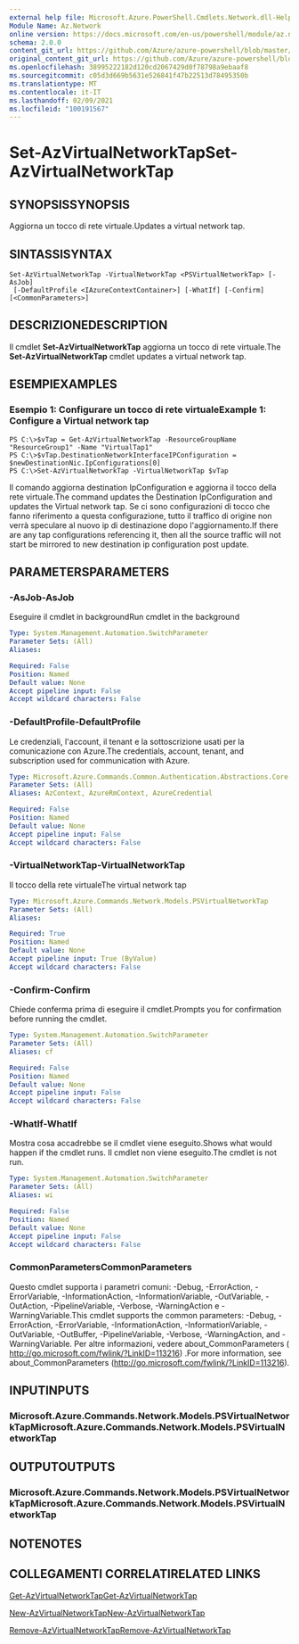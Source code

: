 ```yaml
---
external help file: Microsoft.Azure.PowerShell.Cmdlets.Network.dll-Help.xml
Module Name: Az.Network
online version: https://docs.microsoft.com/en-us/powershell/module/az.network/set-azvirtualnetworktap
schema: 2.0.0
content_git_url: https://github.com/Azure/azure-powershell/blob/master/src/Network/Network/help/Set-AzVirtualNetworkTap.md
original_content_git_url: https://github.com/Azure/azure-powershell/blob/master/src/Network/Network/help/Set-AzVirtualNetworkTap.md
ms.openlocfilehash: 38995222182d120cd2067429d0f78798a9ebaaf8
ms.sourcegitcommit: c05d3d669b5631e526841f47b22513d78495350b
ms.translationtype: MT
ms.contentlocale: it-IT
ms.lasthandoff: 02/09/2021
ms.locfileid: "100191567"
---
```

# <span data-ttu-id="e84b0-101">Set-AzVirtualNetworkTap</span><span class="sxs-lookup"><span data-stu-id="e84b0-101">Set-AzVirtualNetworkTap</span></span>

## <span data-ttu-id="e84b0-102">SYNOPSIS</span><span class="sxs-lookup"><span data-stu-id="e84b0-102">SYNOPSIS</span></span>
<span data-ttu-id="e84b0-103">Aggiorna un tocco di rete virtuale.</span><span class="sxs-lookup"><span data-stu-id="e84b0-103">Updates a virtual network tap.</span></span>

## <span data-ttu-id="e84b0-104">SINTASSI</span><span class="sxs-lookup"><span data-stu-id="e84b0-104">SYNTAX</span></span>

```
Set-AzVirtualNetworkTap -VirtualNetworkTap <PSVirtualNetworkTap> [-AsJob]
 [-DefaultProfile <IAzureContextContainer>] [-WhatIf] [-Confirm] [<CommonParameters>]
```

## <span data-ttu-id="e84b0-105">DESCRIZIONE</span><span class="sxs-lookup"><span data-stu-id="e84b0-105">DESCRIPTION</span></span>
<span data-ttu-id="e84b0-106">Il cmdlet **Set-AzVirtualNetworkTap** aggiorna un tocco di rete virtuale.</span><span class="sxs-lookup"><span data-stu-id="e84b0-106">The **Set-AzVirtualNetworkTap** cmdlet updates a virtual network tap.</span></span>

## <span data-ttu-id="e84b0-107">ESEMPI</span><span class="sxs-lookup"><span data-stu-id="e84b0-107">EXAMPLES</span></span>

### <span data-ttu-id="e84b0-108">Esempio 1: Configurare un tocco di rete virtuale</span><span class="sxs-lookup"><span data-stu-id="e84b0-108">Example 1: Configure a Virtual network tap</span></span>
```
PS C:\>$vTap = Get-AzVirtualNetworkTap -ResourceGroupName "ResourceGroup1" -Name "VirtualTap1"
PS C:\>$vTap.DestinationNetworkInterfaceIPConfiguration = $newDestinationNic.IpConfigurations[0]
PS C:\>Set-AzVirtualNetworkTap -VirtualNetworkTap $vTap
```

<span data-ttu-id="e84b0-109">Il comando aggiorna destination IpConfiguration e aggiorna il tocco della rete virtuale.</span><span class="sxs-lookup"><span data-stu-id="e84b0-109">The command updates the Destination IpConfiguration and updates the Virtual network tap.</span></span>
<span data-ttu-id="e84b0-110">Se ci sono configurazioni di tocco che fanno riferimento a questa configurazione, tutto il traffico di origine non verrà speculare al nuovo ip di destinazione dopo l'aggiornamento.</span><span class="sxs-lookup"><span data-stu-id="e84b0-110">If there are any tap configurations referencing it, then all the source traffic will not start be mirrored to new destination ip configuration post update.</span></span>

## <span data-ttu-id="e84b0-111">PARAMETERS</span><span class="sxs-lookup"><span data-stu-id="e84b0-111">PARAMETERS</span></span>

### <span data-ttu-id="e84b0-112">-AsJob</span><span class="sxs-lookup"><span data-stu-id="e84b0-112">-AsJob</span></span>
<span data-ttu-id="e84b0-113">Eseguire il cmdlet in background</span><span class="sxs-lookup"><span data-stu-id="e84b0-113">Run cmdlet in the background</span></span>

```yaml
Type: System.Management.Automation.SwitchParameter
Parameter Sets: (All)
Aliases:

Required: False
Position: Named
Default value: None
Accept pipeline input: False
Accept wildcard characters: False
```

### <span data-ttu-id="e84b0-114">-DefaultProfile</span><span class="sxs-lookup"><span data-stu-id="e84b0-114">-DefaultProfile</span></span>
<span data-ttu-id="e84b0-115">Le credenziali, l'account, il tenant e la sottoscrizione usati per la comunicazione con Azure.</span><span class="sxs-lookup"><span data-stu-id="e84b0-115">The credentials, account, tenant, and subscription used for communication with Azure.</span></span>

```yaml
Type: Microsoft.Azure.Commands.Common.Authentication.Abstractions.Core.IAzureContextContainer
Parameter Sets: (All)
Aliases: AzContext, AzureRmContext, AzureCredential

Required: False
Position: Named
Default value: None
Accept pipeline input: False
Accept wildcard characters: False
```

### <span data-ttu-id="e84b0-116">-VirtualNetworkTap</span><span class="sxs-lookup"><span data-stu-id="e84b0-116">-VirtualNetworkTap</span></span>
<span data-ttu-id="e84b0-117">Il tocco della rete virtuale</span><span class="sxs-lookup"><span data-stu-id="e84b0-117">The virtual network tap</span></span>

```yaml
Type: Microsoft.Azure.Commands.Network.Models.PSVirtualNetworkTap
Parameter Sets: (All)
Aliases:

Required: True
Position: Named
Default value: None
Accept pipeline input: True (ByValue)
Accept wildcard characters: False
```

### <span data-ttu-id="e84b0-118">-Confirm</span><span class="sxs-lookup"><span data-stu-id="e84b0-118">-Confirm</span></span>
<span data-ttu-id="e84b0-119">Chiede conferma prima di eseguire il cmdlet.</span><span class="sxs-lookup"><span data-stu-id="e84b0-119">Prompts you for confirmation before running the cmdlet.</span></span>

```yaml
Type: System.Management.Automation.SwitchParameter
Parameter Sets: (All)
Aliases: cf

Required: False
Position: Named
Default value: None
Accept pipeline input: False
Accept wildcard characters: False
```

### <span data-ttu-id="e84b0-120">-WhatIf</span><span class="sxs-lookup"><span data-stu-id="e84b0-120">-WhatIf</span></span>
<span data-ttu-id="e84b0-121">Mostra cosa accadrebbe se il cmdlet viene eseguito.</span><span class="sxs-lookup"><span data-stu-id="e84b0-121">Shows what would happen if the cmdlet runs.</span></span>
<span data-ttu-id="e84b0-122">Il cmdlet non viene eseguito.</span><span class="sxs-lookup"><span data-stu-id="e84b0-122">The cmdlet is not run.</span></span>

```yaml
Type: System.Management.Automation.SwitchParameter
Parameter Sets: (All)
Aliases: wi

Required: False
Position: Named
Default value: None
Accept pipeline input: False
Accept wildcard characters: False
```

### <span data-ttu-id="e84b0-123">CommonParameters</span><span class="sxs-lookup"><span data-stu-id="e84b0-123">CommonParameters</span></span>
<span data-ttu-id="e84b0-124">Questo cmdlet supporta i parametri comuni: -Debug, -ErrorAction, -ErrorVariable, -InformationAction, -InformationVariable, -OutVariable, -OutAction, -PipelineVariable, -Verbose, -WarningAction e -WarningVariable.</span><span class="sxs-lookup"><span data-stu-id="e84b0-124">This cmdlet supports the common parameters: -Debug, -ErrorAction, -ErrorVariable, -InformationAction, -InformationVariable, -OutVariable, -OutBuffer, -PipelineVariable, -Verbose, -WarningAction, and -WarningVariable.</span></span> <span data-ttu-id="e84b0-125">Per altre informazioni, vedere about_CommonParameters ( http://go.microsoft.com/fwlink/?LinkID=113216) .</span><span class="sxs-lookup"><span data-stu-id="e84b0-125">For more information, see about_CommonParameters (http://go.microsoft.com/fwlink/?LinkID=113216).</span></span>

## <span data-ttu-id="e84b0-126">INPUT</span><span class="sxs-lookup"><span data-stu-id="e84b0-126">INPUTS</span></span>

### <span data-ttu-id="e84b0-127">Microsoft.Azure.Commands.Network.Models.PSVirtualNetworkTap</span><span class="sxs-lookup"><span data-stu-id="e84b0-127">Microsoft.Azure.Commands.Network.Models.PSVirtualNetworkTap</span></span>

## <span data-ttu-id="e84b0-128">OUTPUT</span><span class="sxs-lookup"><span data-stu-id="e84b0-128">OUTPUTS</span></span>

### <span data-ttu-id="e84b0-129">Microsoft.Azure.Commands.Network.Models.PSVirtualNetworkTap</span><span class="sxs-lookup"><span data-stu-id="e84b0-129">Microsoft.Azure.Commands.Network.Models.PSVirtualNetworkTap</span></span>

## <span data-ttu-id="e84b0-130">NOTE</span><span class="sxs-lookup"><span data-stu-id="e84b0-130">NOTES</span></span>

## <span data-ttu-id="e84b0-131">COLLEGAMENTI CORRELATI</span><span class="sxs-lookup"><span data-stu-id="e84b0-131">RELATED LINKS</span></span>

[<span data-ttu-id="e84b0-132">Get-AzVirtualNetworkTap</span><span class="sxs-lookup"><span data-stu-id="e84b0-132">Get-AzVirtualNetworkTap</span></span>](./Get-AzVirtualNetworkTap.md)

[<span data-ttu-id="e84b0-133">New-AzVirtualNetworkTap</span><span class="sxs-lookup"><span data-stu-id="e84b0-133">New-AzVirtualNetworkTap</span></span>](./New-AzVirtualNetworkTap.md)

[<span data-ttu-id="e84b0-134">Remove-AzVirtualNetworkTap</span><span class="sxs-lookup"><span data-stu-id="e84b0-134">Remove-AzVirtualNetworkTap</span></span>](./Remove-AzVirtualNetworkTap.md)
